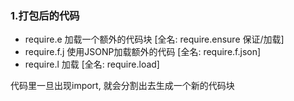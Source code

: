 ### 1.打包后的代码

- require.e 加载一个额外的代码块 [全名: require.ensure 保证/加载]
- require.f.j 使用JSONP加载额外的代码 [全名: require.f.json]
- require.l 加载 [全名: require.load]

代码里一旦出现import, 就会分割出去生成一个新的代码块